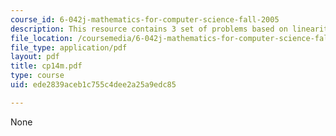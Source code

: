 ```yaml
---
course_id: 6-042j-mathematics-for-computer-science-fall-2005
description: This resource contains 3 set of problems based on linearity of expectation.
file_location: /coursemedia/6-042j-mathematics-for-computer-science-fall-2005/ede2839aceb1c755c4dee2a25a9edc85_cp14m.pdf
file_type: application/pdf
layout: pdf
title: cp14m.pdf
type: course
uid: ede2839aceb1c755c4dee2a25a9edc85

---
```

None